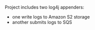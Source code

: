 Project includes two log4j appenders:
  * one write logs to Amazon S2 storage
  * another submits logs to SQS